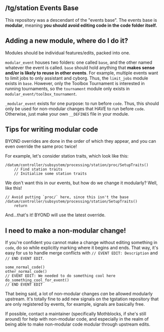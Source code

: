 ## /tg/station Events Base

This repository was a descendant of the "events base". The events base is **modular**, meaning **you should avoid editing code in the code folder itself.**

## Adding a new module, where do I do it?

Modules should be individual features/edits, packed into one.

`modular_event` houses two folders: one called `base`, and the other named whatever the event is called. `base` should hold anything that **makes sense and/or is likely to reuse in other events**. For example, multiple events want to limit jobs to only assistant and cyborg. Thus, the `limit_jobs` module exists in `base`. However, only the Toolbox Tournament is interested in running tournaments, so the `tournament` module only exists in `modular_event/toolbox_tournament`.

`_modular_event` exists for one purpose: to run before `code`. Thus, this should only be used for non-modular changes that HAVE to run before `code`. Otherwise, just make your own `__DEFINES` file in your module.

## Tips for writing modular code

BYOND overrides are done in the order of which they appear, and you can even override the same proc twice!

For example, let's consider station traits, which look like this:

```dm
/datum/controller/subsystem/processing/station/proc/SetupTraits()
	// Find station traits
	// Initialize some station traits
```

We don't want this in our events, but how do we change it modularly? Well, like this!

```dm
// Avoid putting `proc/` here, since this isn't the base
/datum/controller/subsystem/processing/station/SetupTraits()
	return
```

And...that's it! BYOND will use the latest override.

## I need to make a non-modular change!

If you're confident you cannot make a change without editing something in `code`, do so while explicitly marking where it begins and ends. That way, it's easy for us to handle merge conflicts with `// EVENT EDIT: Description` and `// END EVENT EDIT`.

```dm
some_normal_code()
other_normal_code()
// EVENT EDIT: We needed to do something cool here
do_something_cool_for_event()
// END EVENT EDIT
```

That being said, a lot of non-modular changes *can* be allowed modularly upstream. It's totally fine to add new signals on the tgstation repository that are only registered by events, for example, signals are basically free.

If possible, contact a maintainer (specifically Mothblocks, if she's still around) for help with non-modular code, and especially in the realm of being able to make non-modular code modular through upstream edits.
